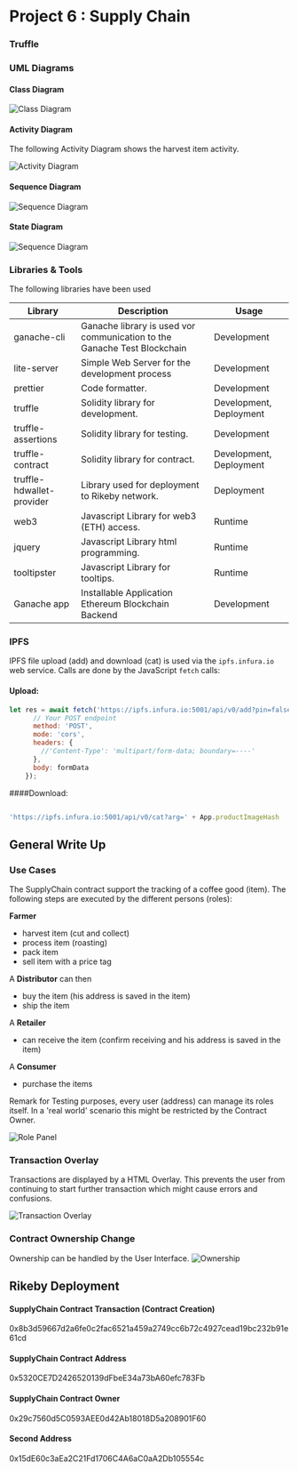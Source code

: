 # Project 6 : Supply Chain


### Truffle

### UML Diagrams


#### Class Diagram

![Class Diagram](docs/classes.png "Class Diagram")




#### Activity Diagram

The following Activity Diagram shows the harvest item activity.

![Activity Diagram](docs/activity.png "Activity Diagram")



#### Sequence Diagram

![Sequence Diagram](docs/sequence.png "Sequence Diagram")



#### State Diagram

![Sequence Diagram](docs/state.png "State Diagram")


### Libraries & Tools

The following libraries have been used


|Library|Description|Usage|
|---|---|---|
|ganache-cli|Ganache library is used vor communication to the Ganache Test Blockchain|Development|
|lite-server|Simple Web Server for the development process|Development|
|prettier|Code formatter.|Development|
|truffle|Solidity library for development.|Development, Deployment|
|truffle-assertions|Solidity library for testing.|Development|
|truffle-contract|Solidity library for contract.|Development, Deployment|
|truffle-hdwallet-provider|Library used for deployment to Rikeby network.|Deployment|
|web3|Javascript Library for web3 (ETH) access.|Runtime|
|jquery|Javascript Library html programming.|Runtime|
|tooltipster|Javascript Library for tooltips.|Runtime|
|Ganache app|Installable Application Ethereum Blockchain Backend|Development|



### IPFS

IPFS file upload (add) and download (cat) is used via the `ipfs.infura.io` web service. Calls are done by the JavaScript `fetch` calls:

#### Upload:

```javascript
let res = await fetch('https://ipfs.infura.io:5001/api/v0/add?pin=false', {
      // Your POST endpoint
      method: 'POST',
      mode: 'cors',
      headers: {
        //'Content-Type': 'multipart/form-data; boundary=----'
      },
      body: formData 
    });

```

####Download:

```javascript

'https://ipfs.infura.io:5001/api/v0/cat?arg=' + App.productImageHash

```

## General Write Up

### Use Cases

The SupplyChain contract support the tracking of a coffee good (item). The following steps are executed by the different persons (roles):

**Farmer**

- harvest item (cut and collect)
- process item (roasting)
- pack item 
- sell item with a price tag

A **Distributor** can then 

- buy the item (his address is saved in the item)
- ship the item

A **Retailer**
- can receive the item (confirm receiving and his address is saved in the item)

A **Consumer**
- purchase the items


Remark for Testing purposes, every user (address) can manage its roles itself.
In a 'real world' scenario this might be restricted by the Contract Owner.


![Role Panel](docs/role-manager-panel.png) 

### Transaction Overlay

Transactions are displayed by a HTML Overlay. This prevents the user from continuing to start further transaction which might cause errors and confusions.

![Transaction Overlay](docs/tx-overlay.png) 




### Contract Ownership Change

Ownership can be handled by the User Interface.
![Ownership](docs/ui-ownership.png) 



## Rikeby Deployment


#### SupplyChain Contract Transaction (Contract Creation)

0x8b3d59667d2a6fe0c2fac6521a459a2749cc6b72c4927cead19bc232b91e61cd

#### SupplyChain Contract Address

0x5320CE7D2426520139dFbeE34a73bA60efc783Fb



#### SupplyChain Contract Owner

0x29c7560d5C0593AEE0d42Ab18018D5a208901F60


#### Second Address

0x15dE60c3aEa2C21Fd1706C4A6aC0aA2Db105554c
